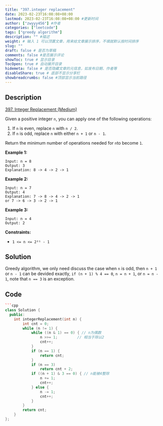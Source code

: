 ```yaml
---
title: "397.integer replacement"
date: 2023-02-23T16:08:08+08:00
lastmod: 2023-02-23T16:08:08+08:00 #更新时间
author: ["zwyyy456"] #作者
categories: ["leetcode"]
tags: ["greedy algorithm"]
description: "" #描述
weight: # 输入 1 可以顶置文章，用来给文章展示排序，不填就默认按时间排序
slug: ""
draft: false # 是否为草稿
comments: false #是否展示评论
showToc: true # 显示目录
TocOpen: true # 自动展开目录
hidemeta: false # 是否隐藏文章的元信息，如发布日期、作者等
disableShare: true # 底部不显示分享栏
showbreadcrumbs: false #顶部显示当前路径
---
```

## Description
[397. Integer Replacement (Medium)](https://leetcode.com/problems/integer-replacement/)

Given a positive integer `n`, you can apply one of the following operations:

1. If `n` is even, replace `n` with `n / 2`.
2. If `n` is odd, replace `n` with either `n + 1` or `n - 1`.

Return the minimum number of operations needed for `n`to become `1`.

**Example 1:**

```
Input: n = 8
Output: 3
Explanation: 8 -> 4 -> 2 -> 1

```

**Example 2:**

```
Input: n = 7
Output: 4
Explanation: 7 -> 8 -> 4 -> 2 -> 1
or 7 -> 6 -> 3 -> 2 -> 1

```

**Example 3:**

```
Input: n = 4
Output: 2

```

**Constraints:**

- `1 <= n <= 2³¹ - 1`

## Solution
Greedy algorithm, we only need discuss the case when `n` is odd, then `n + 1` or `n - 1` can be devided exactly, `if (n + 1) % 4 == 0`, `n = n + 1`, or `n = n - 1`, note that `n == 3` is an exception.

## Code
```cpp
```cpp
class Solution {
  public:
    int integerReplacement(int n) {
        int cnt = 0;
        while (n != 1) {
            while ((n & 1) == 0) { // n为偶数
                n >>= 1;         // 相当于除以2
                cnt++;
            }
            if (n == 1) {
                return cnt;
            }
            if (n == 3)
                return cnt + 2;
            if ((n + 1) & 3 == 0) { // n能被4整除
                n += 1;
                cnt++;
            } else {
                n -= 1;
                cnt++;
            }
        }
        return cnt;
    }
};
```